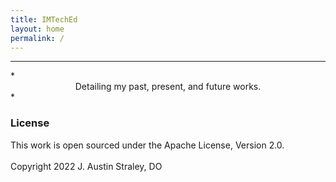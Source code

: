 ```yaml
---
title: IMTechEd
layout: home
permalink: /
---
```


<link rel="shortcut icon" href="/favicon.ico" type="image/x-icon">
<link rel="apple-touch-icon-precomposed" sizes="152x152" href="{{site.baseurl}}/assets/favs/apple-touch-icon.png">
<meta name="apple-mobile-web-app-capable" content="yes">
<meta name="apple-mobile-web-app-status-bar-style" content="black">
<link href="{{site.baseurl}}/assets/grid/bootstrap-grid.min.css" rel="stylesheet">
<link href="{{site.baseurl}}/assets/grid/grid.css" rel="stylesheet">
<!-- Fonts -->
<link rel="stylesheet" href="{{site.baseurl}}/assets/gitbook/gitbook-plugin-fontsettings/website.css">
<!-- Search -->
<link rel="stylesheet" href="{{site.baseurl}}/assets/gitbook/gitbook-plugin-search-pro/search.css">
<link rel="stylesheet" href="{{site.baseurl}}/assets/gitbook/gitbook-plugin-back-to-top-button/plugin.css">
<!-- Styles -->
<link rel="stylesheet" href="{{site.baseurl}}/assets/gitbook/style.css">
<link rel="stylesheet" href="{{site.baseurl}}/assets/gitbook/custom.css">
<hr>
*<center>Detailing my past, present, and future works.</center>*

<h3>License</h3>
<p>This work is open sourced under the Apache License, Version 2.0.<br>
<br>
Copyright 2022 J. Austin Straley, DO</p>
